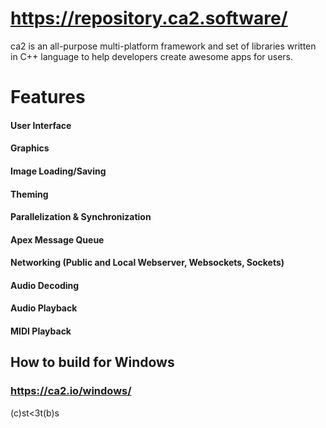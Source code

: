 # https://repository.ca2.software/

ca2 is an all-purpose multi-platform framework and set of libraries written in C++ language to help developers create awesome apps for users.

# Features

#### User Interface
#### Graphics
#### Image Loading/Saving
#### Theming
#### Parallelization & Synchronization
#### Apex Message Queue
#### Networking (Public and Local Webserver, Websockets, Sockets)
#### Audio Decoding
#### Audio Playback
#### MIDI Playback

## How to build for Windows

### https://ca2.io/windows/

(c)st<3t(b)s



